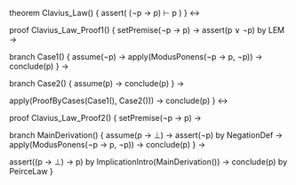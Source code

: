 theorem Clavius_Law() {
  assert(
    (¬p → p) ⊢ p
  )
} ↔

proof Clavius_Law_Proof1() {
  setPremise(¬p → p) →
  assert(p ∨ ¬p) by LEM →
  
  branch Case1() {
    assume(¬p) →
    apply(ModusPonens(¬p → p, ¬p)) →
    conclude(p)
  } →
  
  branch Case2() {
    assume(p) →
    conclude(p)
  } →
  
  apply(ProofByCases(Case1(), Case2())) →
  conclude(p)
} ↔

proof Clavius_Law_Proof2() {
  setPremise(¬p → p) →
  
  branch MainDerivation() {
    assume(p → ⊥) →
    assert(¬p) by NegationDef →
    apply(ModusPonens(¬p → p, ¬p)) →
    conclude(p)
  } →
  
  assert((p → ⊥) → p) by ImplicationIntro(MainDerivation()) →
  conclude(p) by PeirceLaw
}